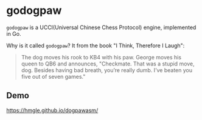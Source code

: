 # godogpaw

`godogpaw` is a UCCI(Universal Chinese Chess Protocol) engine, implemented in Go.

Why is it called `godogpaw`? It from the book "I Think, Therefore I Laugh":

> The dog moves his rook to KB4 with his paw. George moves his queen to QB6 and 
> announces, "Checkmate. That was a stupid move, dog. Besides having bad breath, 
> you’re really dumb. I’ve beaten you five out of seven games."


## Demo

https://hmgle.github.io/dogpawasm/
